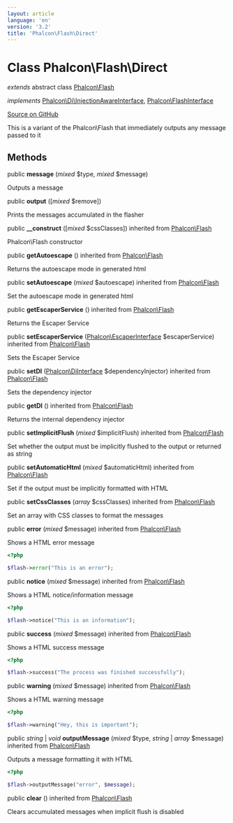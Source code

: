 ```yaml
---
layout: article
language: 'en'
version: '3.2'
title: 'Phalcon\Flash\Direct'
---
```

# Class **Phalcon\Flash\Direct**

*extends* abstract class [Phalcon\Flash](/3.2/en/api/Phalcon_Flash)

*implements* [Phalcon\Di\InjectionAwareInterface](/3.2/en/api/Phalcon_Di_InjectionAwareInterface), [Phalcon\FlashInterface](/3.2/en/api/Phalcon_FlashInterface)

<a href="https://github.com/phalcon/cphalcon/tree/v3.2.0/phalcon/flash/direct.zep" class="btn btn-default btn-sm">Source on GitHub</a>

This is a variant of the Phalcon\Flash that immediately outputs any message passed to it


## Methods
public  **message** (*mixed* $type, *mixed* $message)

Outputs a message



public  **output** ([*mixed* $remove])

Prints the messages accumulated in the flasher



public  **__construct** ([*mixed* $cssClasses]) inherited from [Phalcon\Flash](/3.2/en/api/Phalcon_Flash)

Phalcon\Flash constructor



public  **getAutoescape** () inherited from [Phalcon\Flash](/3.2/en/api/Phalcon_Flash)

Returns the autoescape mode in generated html



public  **setAutoescape** (*mixed* $autoescape) inherited from [Phalcon\Flash](/3.2/en/api/Phalcon_Flash)

Set the autoescape mode in generated html



public  **getEscaperService** () inherited from [Phalcon\Flash](/3.2/en/api/Phalcon_Flash)

Returns the Escaper Service



public  **setEscaperService** ([Phalcon\EscaperInterface](/3.2/en/api/Phalcon_EscaperInterface) $escaperService) inherited from [Phalcon\Flash](/3.2/en/api/Phalcon_Flash)

Sets the Escaper Service



public  **setDI** ([Phalcon\DiInterface](/3.2/en/api/Phalcon_DiInterface) $dependencyInjector) inherited from [Phalcon\Flash](/3.2/en/api/Phalcon_Flash)

Sets the dependency injector



public  **getDI** () inherited from [Phalcon\Flash](/3.2/en/api/Phalcon_Flash)

Returns the internal dependency injector



public  **setImplicitFlush** (*mixed* $implicitFlush) inherited from [Phalcon\Flash](/3.2/en/api/Phalcon_Flash)

Set whether the output must be implicitly flushed to the output or returned as string



public  **setAutomaticHtml** (*mixed* $automaticHtml) inherited from [Phalcon\Flash](/3.2/en/api/Phalcon_Flash)

Set if the output must be implicitly formatted with HTML



public  **setCssClasses** (*array* $cssClasses) inherited from [Phalcon\Flash](/3.2/en/api/Phalcon_Flash)

Set an array with CSS classes to format the messages



public  **error** (*mixed* $message) inherited from [Phalcon\Flash](/3.2/en/api/Phalcon_Flash)

Shows a HTML error message

```php
<?php

$flash->error("This is an error");

```



public  **notice** (*mixed* $message) inherited from [Phalcon\Flash](/3.2/en/api/Phalcon_Flash)

Shows a HTML notice/information message

```php
<?php

$flash->notice("This is an information");

```



public  **success** (*mixed* $message) inherited from [Phalcon\Flash](/3.2/en/api/Phalcon_Flash)

Shows a HTML success message

```php
<?php

$flash->success("The process was finished successfully");

```



public  **warning** (*mixed* $message) inherited from [Phalcon\Flash](/3.2/en/api/Phalcon_Flash)

Shows a HTML warning message

```php
<?php

$flash->warning("Hey, this is important");

```



public *string* | *void* **outputMessage** (*mixed* $type, *string* | *array* $message) inherited from [Phalcon\Flash](/3.2/en/api/Phalcon_Flash)

Outputs a message formatting it with HTML

```php
<?php

$flash->outputMessage("error", $message);

```



public  **clear** () inherited from [Phalcon\Flash](/3.2/en/api/Phalcon_Flash)

Clears accumulated messages when implicit flush is disabled



